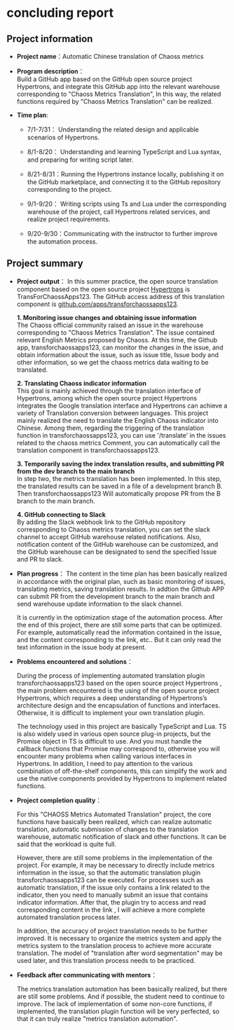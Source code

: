 # concluding report

## Project information


- <b>Project name</b>：Automatic Chinese translation of Chaoss metrics<br/>

- <b> Program description</b>：</br>
Build a GitHub app based on the GitHub open source project Hypertrons, and integrate this GitHub app into the relevant warehouse corresponding to "Chaoss Metrics Translation",
In this way, the related functions required by "Chaoss Metrics Translation" can be realized.

- <b>Time plan</b>: </br>
   - 7/1-7/31： Understanding the related design and applicable scenarios of Hypertrons.<br/>
     
   - 8/1-8/20： Understanding and learning TypeScript and Lua syntax, and preparing for writing script later.<br/>
     
   - 8/21-8/31：Running the Hypertrons instance locally, publishing it on the GitHub marketplace, and connecting it to the GitHub repository corresponding to the project.<br/>
     
   - 9/1-9/20： Writing scripts using Ts and Lua under the corresponding warehouse of the project, call Hypertrons related services, and realize project requirements.<br/>
     
   - 9/20-9/30：Communicating with the instructor to further improve the automation process.


## Project summary


- <b>Project output</b>：
    In this summer practice, the open source translation component based on the open source project [Hypertrons](https://www.hypertrons.io/#) is TransForChaossApps123.
    The GitHub access address of this translation component is [github.com/apps/transforchaossapps123](https://github.com/apps/transforchaossapps123).<br/>
  
   <b>1. Monitoring issue changes and obtaining issue information</b><br/>
   The Chaoss official community raised an issue in the warehouse corresponding to "Chaoss Metrics Translation". The issue contained relevant English Metrics proposed by Chaoss.
   At this time, the Github app, transforchaossapps123, can monitor the changes in the issue, and obtain information about the issue, such as issue title,
   Issue body and other information, so we get the chaoss metrics data waiting to be translated.<br/>

    <b>2. Translating Chaoss indicator information</b><br/>
   This goal is mainly achieved through the translation interface of Hypertrons, among which the open source project Hypertrons integrates the Google translation interface and Hypertrons can achieve a variety of
   Translation conversion between languages. This project mainly realized the need to translate the English Chaoss indicator into Chinese.
   Among them, regarding the triggering of the translation function in transforchaossapps123, you can use '/translate' in the issues related to the chaoss metrics
   Comment, you can automatically call the translation component in transforchaossapps123.<br/>

    <b>3. Temporarily saving the index translation results, and submitting PR from the dev branch to the main branch</b><br/>
   In step two, the metrics translation has been implemented. In this step, the translated results can be saved in a file of a development branch B. Then transforchaossapps123
   Will automatically propose PR from the B branch to the main branch.<br/>

    <b>4. GitHub connecting to Slack</b><br/>
   By adding the Slack webhook link to the GitHub repository corresponding to Chaoss metrics translation, you can set the slack channel to accept
   GitHub warehouse related notifications. Also, notification content of the GitHub warehouse can be customized, and the GitHub warehouse can be designated to send the specified Issue and PR to slack.<br/>

- <b>Plan progress</b>：
    The content in the time plan has been basically realized in accordance with the original plan, such as basic monitoring of issues, translating metrics, saving translation results. In addtion the Github APP can  submit PR from the development branch to
    the main branch and send warehouse update information to the slack channel.

    It is currently in the optimization stage of the automation process. After the end of this project, there are still some parts that can be optimized. For example, automatically read the information contained in the issue, 
    and the content corresponding to the link, etc.. But it can only read the text information in the issue body at present.

- <b>Problems encountered and solutions</b>：
  
    During the process of implementing automated translation plugin transforchaossapps123 based on the open source project Hypertrons
, the main problem encountered is the using of the open source project Hypertrons, which requires a deep understanding of Hypertrons’s architecture design and the encapsulation of functions and interfaces. 
Otherwise, it is difficult to implement your own translation plugin.

    The technology used in this project are basically TypeScript and Lua. TS is also widely used in various open source plug-in projects, but the Promise object in TS is difficult to use.
And you must handle the callback functions that Promise may correspond to, otherwise you will encounter many problems when calling various interfaces in Hypertrons. In addition, I need to pay attention to the various
combination of off-the-shelf components, this can simplify the work and use the native components provided by Hypertrons to implement related functions.


- <b>Project completion quality</b>：

   For this "CHAOSS Metrics Automated Translation" project, the core functions have basically been realized, which can realize automatic translation, automatic submission of changes to the translation warehouse, automatic notification of slack and other functions.
   It can be said that the workload is quite full.<br/>
  
   However, there are still some problems in the implementation of the project. For example, it may be necessary to directly include metrics information in the issue, so that the automatic translation plugin transforchaossapps123 can be executed.
   For processes such as automatic translation, if the issue only contains a link related to the indicator, then you need to manually submit an issue that contains indicator information. After that, the plugin try to access and read corresponding content in the link
   , I will achieve a more complete automated translation process later.
  
   In addition, the accuracy of project translation needs to be further improved. It is necessary to organize the metrics system and apply the metrics system to the translation process to achieve more accurate translation. 
   The model of "translation after word segmentation" may be used later, and this translation process needs to be practiced.<br/>

- <b>Feedback  after communicating with mentors</b>：

    The metrics translation automation has been basically realized, but there are still some problems. And if possible, the student need to continue to improve. The lack of implementation of some non-core functions, if implemented, the translation plugin function will be very
    perfected, so that it can truly realize "metrics translation automation".